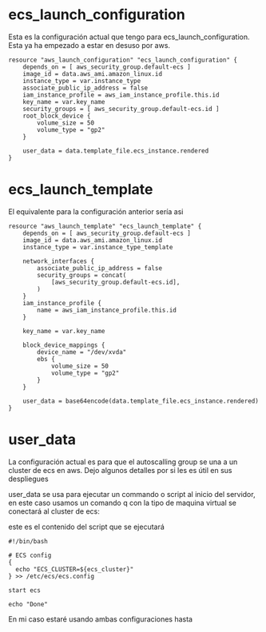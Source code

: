 # ecs_launch_configuration

Esta es la configuración actual que tengo para ecs_launch_configuration. Esta ya ha empezado a estar en desuso por aws.

```
resource "aws_launch_configuration" "ecs_launch_configuration" {
    depends_on = [ aws_security_group.default-ecs ]
    image_id = data.aws_ami.amazon_linux.id
    instance_type = var.instance_type
    associate_public_ip_address = false
    iam_instance_profile = aws_iam_instance_profile.this.id
    key_name = var.key_name
    security_groups = [ aws_security_group.default-ecs.id ]
    root_block_device {
        volume_size = 50
        volume_type = "gp2"
    }

    user_data = data.template_file.ecs_instance.rendered
}
```

# ecs_launch_template

El equivalente para la configuración anterior sería asi

```
resource "aws_launch_template" "ecs_launch_template" {
    depends_on = [ aws_security_group.default-ecs ]
    image_id = data.aws_ami.amazon_linux.id
    instance_type = var.instance_type_template
    
    network_interfaces {
        associate_public_ip_address = false
        security_groups = concat(
            [aws_security_group.default-ecs.id],
        )
    }
    iam_instance_profile {
        name = aws_iam_instance_profile.this.id
    }

    key_name = var.key_name
    
    block_device_mappings {
        device_name = "/dev/xvda"
        ebs {
            volume_size = 50
            volume_type = "gp2"
        }
    }

    user_data = base64encode(data.template_file.ecs_instance.rendered)
}
```

# user_data
La configuración actual es para que el autoscalling group se una a un cluster de ecs en aws. Dejo algunos detalles por si les es útil en sus despliegues

user_data se usa para ejecutar un commando o script al inicio del servidor, en este caso usamos un comando q con la tipo de maquina virtual se conectará al cluster de ecs:

este es el contenido del script que se ejecutará
```
#!/bin/bash

# ECS config
{
  echo "ECS_CLUSTER=${ecs_cluster}"
} >> /etc/ecs/ecs.config

start ecs

echo "Done"
```

En mi caso estaré usando ambas configuraciones hasta